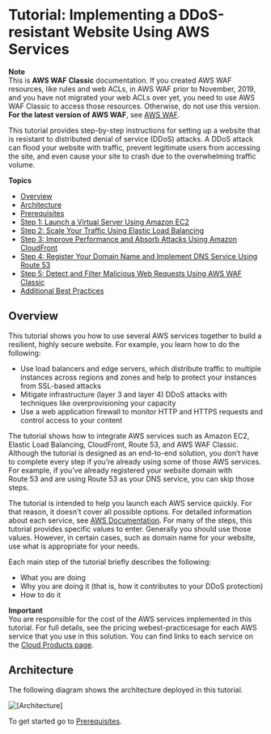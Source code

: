 # Tutorial: Implementing a DDoS\-resistant Website Using AWS Services<a name="classic-tutorials-ddos-cross-service"></a>

**Note**  
This is **AWS WAF Classic** documentation\. If you created AWS WAF resources, like rules and web ACLs, in AWS WAF prior to November, 2019, and you have not migrated your web ACLs over yet, you need to use AWS WAF Classic to access those resources\. Otherwise, do not use this version\.  
**For the latest version of AWS WAF**, see [AWS WAF](waf-chapter.md)\. 

This tutorial provides step\-by\-step instructions for setting up a website that is resistant to distributed denial of service \(DDoS\) attacks\. A DDoS attack can flood your website with traffic, prevent legitimate users from accessing the site, and even cause your site to crash due to the overwhelming traffic volume\.

**Topics**
+ [Overview](#classic-tutorials-ddos-cross-service-overview)
+ [Architecture](#classic-tutorials-ddos-cross-service-architecture)
+ [Prerequisites](classic-tutorials-ddos-cross-service-prereq.md)
+ [Step 1: Launch a Virtual Server Using Amazon EC2](classic-tutorials-ddos-cross-service-EC2.md)
+ [Step 2: Scale Your Traffic Using Elastic Load Balancing](classic-tutorials-ddos-cross-service-ELB.md)
+ [Step 3: Improve Performance and Absorb Attacks Using Amazon CloudFront](classic-tutorials-ddos-cross-service-CF.md)
+ [Step 4: Register Your Domain Name and Implement DNS Service Using Route 53](classic-tutorials-ddos-cross-service-R53.md)
+ [Step 5: Detect and Filter Malicious Web Requests Using AWS WAF Classic](classic-tutorials-ddos-cross-service-WAF.md)
+ [Additional Best Practices](classic-tutorials-ddos-cross-service-best-practices.md)

## Overview<a name="classic-tutorials-ddos-cross-service-overview"></a>

This tutorial shows you how to use several AWS services together to build a resilient, highly secure website\. For example, you learn how to do the following:
+ Use load balancers and edge servers, which distribute traffic to multiple instances across regions and zones and help to protect your instances from SSL\-based attacks
+ Mitigate infrastructure \(layer 3 and layer 4\) DDoS attacks with techniques like overprovisioning your capacity 
+ Use a web application firewall to monitor HTTP and HTTPS requests and control access to your content

The tutorial shows how to integrate AWS services such as Amazon EC2, Elastic Load Balancing, CloudFront, Route 53, and AWS WAF Classic\. Although the tutorial is designed as an end\-to\-end solution, you don’t have to complete every step if you’re already using some of those AWS services\. For example, if you’ve already registered your website domain with Route 53 and are using Route 53 as your DNS service, you can skip those steps\. 

The tutorial is intended to help you launch each AWS service quickly\. For that reason, it doesn't cover all possible options\. For detailed information about each service, see [AWS Documentation](https://aws.amazon.com/documentation/)\. For many of the steps, this tutorial provides specific values to enter\. Generally you should use those values\. However, in certain cases, such as domain name for your website, use what is appropriate for your needs\.

Each main step of the tutorial briefly describes the following:
+ What you are doing
+ Why you are doing it \(that is, how it contributes to your DDoS protection\)
+ How to do it 

**Important**  
You are responsible for the cost of the AWS services implemented in this tutorial\. For full details, see the pricing webest\-practicesage for each AWS service that you use in this solution\. You can find links to each service on the [Cloud Products page](https://aws.amazon.com/products)\.

## Architecture<a name="classic-tutorials-ddos-cross-service-architecture"></a>

The following diagram shows the architecture deployed in this tutorial\.

![\[Architecture\]](http://docs.aws.amazon.com/waf/latest/developerguide/images/waf-tutorial-2a.png)

To get started go to [Prerequisites](classic-tutorials-ddos-cross-service-prereq.md)\.
